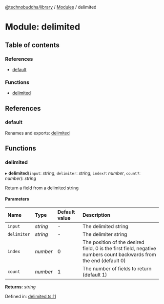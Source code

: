 [@technobuddha/library](../..) / [Modules](../Modules.md) / delimited

# Module: delimited

## Table of contents

### References

- [default](delimited.md#default)

### Functions

- [delimited](delimited.md#delimited)

## References

### default

Renames and exports: [delimited](delimited.md#delimited)

## Functions

### delimited

▸ **delimited**(`input`: *string*, `delimiter`: *string*, `index?`: *number*, `count?`: *number*): *string*

Return a field from a delimited string

#### Parameters

| Name | Type | Default value | Description |
| :------ | :------ | :------ | :------ |
| `input` | *string* | - | The delimited string |
| `delimiter` | *string* | - | The delimiter string |
| `index` | *number* | 0 | The position of the desired field, 0 is the first field, negative numbers count backwards from the end (default 0) |
| `count` | *number* | 1 | The number of fields to return (default 1) |

**Returns:** *string*

Defined in: [delimited.ts:11](../../src/delimited.ts#L11)
